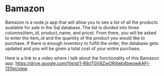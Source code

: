 # Bamazon
Bamazon is a node.js app that will allow you to see a list of all the products available for sale in the Sql database.
The list is divided into three columns(item_id, product_name, and price).
From there, you will be asked to enter the item_id and the quantity of the product you would like to purchase.
If there is enough inventory to fulfill the order, the database gets updated and you will be given a total cost of your entire purchase.

Here is a link to a video where I talk about the functionality of this Bamazon app.
https://drive.google.com/file/d/1-R9zTGV8ZwORjIteb4bwowAAFI-131Im/view




